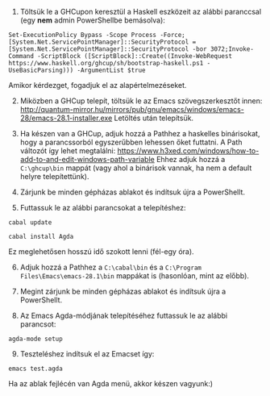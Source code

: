 1. Töltsük le a GHCupon keresztül a Haskell eszközeit az alábbi paranccsal (egy __nem__ admin PowerShellbe bemásolva):

```Set-ExecutionPolicy Bypass -Scope Process -Force;[System.Net.ServicePointManager]::SecurityProtocol = [System.Net.ServicePointManager]::SecurityProtocol -bor 3072;Invoke-Command -ScriptBlock ([ScriptBlock]::Create((Invoke-WebRequest https://www.haskell.org/ghcup/sh/bootstrap-haskell.ps1 -UseBasicParsing))) -ArgumentList $true```

Amikor kérdezget, fogadjuk el az alapértelmezéseket.

2. Miközben a GHCup telepít, töltsük le az Emacs szövegszerkesztőt innen: http://quantum-mirror.hu/mirrors/pub/gnu/emacs/windows/emacs-28/emacs-28.1-installer.exe
Letöltés után telepítsük.

3. Ha készen van a GHCup, adjuk hozzá a Pathhez a haskelles binárisokat, hogy a parancssorból egyszerűbben lehessen őket futtatni. A Path változót így lehet megtalálni: https://www.h3xed.com/windows/how-to-add-to-and-edit-windows-path-variable
Ehhez adjuk hozzá a ```C:\ghcup\bin``` mappát (vagy ahol a binárisok vannak, ha nem a default helyre telepítettünk).

4. Zárjunk be minden gépházas ablakot és indítsuk újra a PowerShellt.

5. Futtassuk le az alábbi parancsokat a telepítéshez:

```cabal update```

```cabal install Agda```

Ez meglehetősen hosszú idő szokott lenni (fél-egy óra).

6. Adjuk hozzá a Pathhez a ```C:\cabal\bin``` és a ```C:\Program Files\Emacs\emacs-28.1\bin``` mappákat is (hasonlóan, mint az előbb).

7. Megint zárjunk be minden gépházas ablakot és indítsuk újra a PowerShellt.

8. Az Emacs Agda-módjának telepítéséhez futtassuk le az alábbi parancsot:

```agda-mode setup```

9. Teszteléshez indítsuk el az Emacset így:

```emacs test.agda```

Ha az ablak fejlécén van Agda menü, akkor készen vagyunk:)
